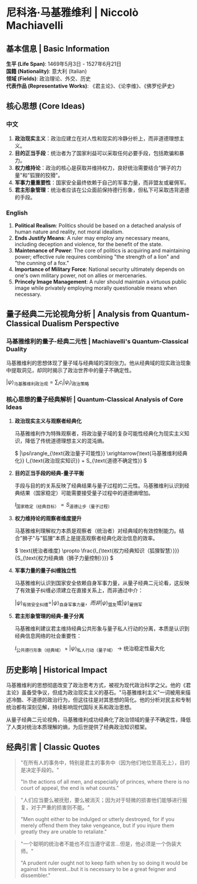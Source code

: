 # 尼科洛·马基雅维利 | Niccolò Machiavelli

## 基本信息 | Basic Information

**生平 (Life Span)**: 1469年5月3日 - 1527年6月21日  
**国籍 (Nationality)**: 意大利 (Italian)  
**领域 (Fields)**: 政治理论、外交、历史  
**代表作品 (Representative Works)**: 《君主论》、《论李维》、《佛罗伦萨史》

## 核心思想 (Core Ideas)

### 中文
1. **政治现实主义**：政治应建立在对人性和现实的冷静分析上，而非道德理想主义。
2. **目的正当手段**：统治者为了国家利益可以采取任何必要手段，包括欺骗和暴力。
3. **权力维持论**：政治的核心是获取并维持权力，良好统治需要结合"狮子的力量"和"狐狸的狡猾"。
4. **军事力量重要性**：国家安全最终依赖于自己的军事力量，而非盟友或雇佣军。
5. **君主形象管理**：统治者应该在公众面前保持德行形象，但私下可采取违背道德的手段。

### English
1. **Political Realism**: Politics should be based on a detached analysis of human nature and reality, not moral idealism.
2. **Ends Justify Means**: A ruler may employ any necessary means, including deception and violence, for the benefit of the state.
3. **Maintenance of Power**: The core of politics is acquiring and maintaining power; effective rule requires combining "the strength of a lion" and "the cunning of a fox."
4. **Importance of Military Force**: National security ultimately depends on one's own military power, not on allies or mercenaries.
5. **Princely Image Management**: A ruler should maintain a virtuous public image while privately employing morally questionable means when necessary.

## 量子经典二元论视角分析 | Analysis from Quantum-Classical Dualism Perspective

### 马基雅维利的量子-经典二元性 | Machiavelli's Quantum-Classical Duality

马基雅维利的思想体现了量子域与经典域的深刻张力。他从经典域的现实政治现象中提取洞见，却同时揭示了政治世界中的量子不确定性。

$`
|\psi\rangle_{\text{马基雅维利政治观}} = \sum_i c_i|\psi_i\rangle_{\text{政治策略}}
`$

### 核心思想的量子经典解析 | Quantum-Classical Analysis of Core Ideas

1. **政治现实主义与观察者经典化**

   马基雅维利作为特殊观察者，将政治量子域的复杂可能性经典化为现实主义知识，降低了传统道德理想主义的混沌熵。

   $`
   |\psi\rangle_{\text{政治量子可能性}} \xrightarrow{\text{马基雅维利经典化}} I_{\text{政治现实知识}} + S_{\text{道德不确定性}}
   `$

2. **目的正当手段的经典-量子平衡**

   手段与目的的关系反映了经典结果与量子过程的二元性。马基雅维利认识到经典结果（国家稳定）可能需要接受量子过程中的道德熵增加。

   $`
   I_{\text{国家稳定（经典目标）}} \propto S_{\text{道德让步（量子过程）}}
   `$

3. **权力维持论的观察者维度提升**

   马基雅维利理解权力本质是观察者（统治者）对经典域的有效控制能力。结合"狮子"与"狐狸"本质上是提高观察者经典化政治信息的效率。

   $`
   \text{统治者维度} \propto \frac{I_{\text{权力经典知识（狐狸智慧）}}}{S_{\text{权力经典熵（狮子力量控制）}}}
   `$

4. **军事力量的量子纠缠独立性**

   马基雅维利认识到国家安全依赖自身军事力量，从量子经典二元论看，这反映了有效量子纠缠必须建立在直接关系上，而非通过中介：

   $`
   |\psi\rangle_{\text{有效安全纠缠}} = |\psi\rangle_{\text{自身军事力量}}，而非 |\psi\rangle_{\text{盟友}} \text{或} |\psi\rangle_{\text{雇佣军}}
   `$

5. **君主形象管理的经典-量子分离**

   马基雅维利建议君主维持经典公共形象与量子私人行动的分离，本质是认识到经典信息网络的社会重要性：

   $`
   I_{\text{公共德行形象（经典域）}} + |\psi\rangle_{\text{私人行动（量子域）}} \rightarrow \text{统治稳定性最大化}
   `$

## 历史影响 | Historical Impact

马基雅维利的思想彻底改变了政治思考方式，被视为现代政治科学之父。他的《君主论》虽备受争议，但成为政治现实主义的基石。"马基雅维利主义"一词被用来描述冷酷、不道德的政治行为，但这往往是对其思想的简化。他的分析对民主和专制统治都有深刻见解，持续影响现代国际关系和政治思想。

从量子经典二元论视角，马基雅维利成功经典化了政治领域的量子不确定性，降低了人类对统治本质理解的熵，为后世提供了经典政治知识框架。

## 经典引言 | Classic Quotes

> "在所有人的事务中，特别是君主的事务中（因为他们地位至高无上），目的是决定手段的。" 
> 
> "In the actions of all men, and especially of princes, where there is no court of appeal, the end is what counts."

> "人们应当要么被抚慰，要么被消灭；因为对于轻微的损害他们能够进行报复，对于严重的损害则不能。"
> 
> "Men ought either to be indulged or utterly destroyed, for if you merely offend them they take vengeance, but if you injure them greatly they are unable to retaliate."

> "一个聪明的统治者不能也不应当遵守诺言...但是，他必须是一个伪装大师。"
> 
> "A prudent ruler ought not to keep faith when by so doing it would be against his interest...but it is necessary to be a great feigner and dissembler." 